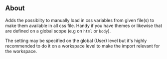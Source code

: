 ## About

Adds the possiblity to manually load in css variables from given file(s) to make them available in all css file. Handy if you have themes or likewise that are defined on a global scope (e.g on `html` or `body`).

The setting may be specified on the global (User) level but it's highly recommended to do it on a workspace level to make the import relevant for the workspace.